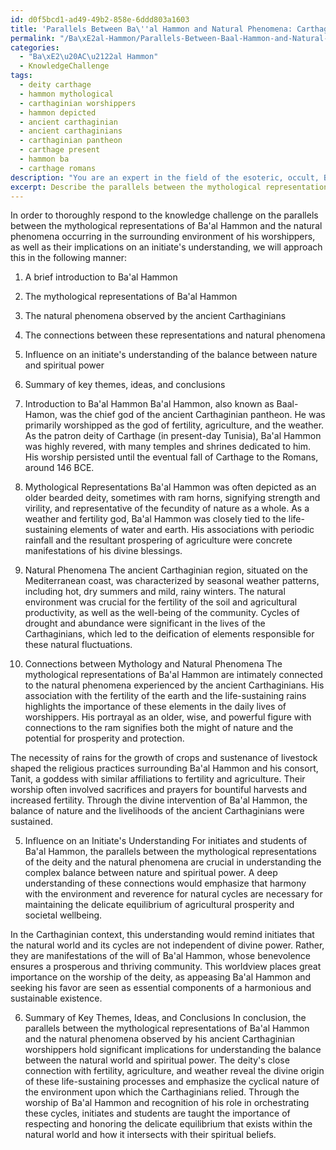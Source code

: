 ```yaml
---
id: d0f5bcd1-ad49-49b2-858e-6ddd803a1603
title: 'Parallels Between Ba\''al Hammon and Natural Phenomena: Carthaginian Connections'
permalink: "/Ba\xE2al-Hammon/Parallels-Between-Baal-Hammon-and-Natural-Phenomena-Carthaginian-Connections/"
categories:
  - "Ba\xE2\u20AC\u2122al Hammon"
  - KnowledgeChallenge
tags:
  - deity carthage
  - hammon mythological
  - carthaginian worshippers
  - hammon depicted
  - ancient carthaginian
  - ancient carthaginians
  - carthaginian pantheon
  - carthage present
  - hammon ba
  - carthage romans
description: "You are an expert in the field of the esoteric, occult, Ba\xE2\u20AC\u2122al Hammon and Education. You are a writer of tests, challenges, books and deep knowledge on Ba\xE2\u20AC\u2122al Hammon for initiates and students to gain deep insights and understanding from. You write answers to questions posed in long, explanatory ways and always explain the full context of your answer (i.e., related concepts, formulas, examples, or history), as well as the step-by-step thinking process you take to answer the challenges. Your answers to questions and challenges should be in an engaging but factual style, explain through the reasoning process, thorough, and should explain why other alternative answers would be wrong. Summarize the key themes, ideas, and conclusions at the end."
excerpt: Describe the parallels between the mythological representations of Ba'al Hammon and the natural phenomena occurring in the surrounding environment of his worshippers, and how these connections could influence an initiate's understanding of the balance between nature and spiritual power in the ancient Carthaginian context.
---
```

In order to thoroughly respond to the knowledge challenge on the parallels between the mythological representations of Ba'al Hammon and the natural phenomena occurring in the surrounding environment of his worshippers, as well as their implications on an initiate's understanding, we will approach this in the following manner:

1. A brief introduction to Ba'al Hammon 
2. The mythological representations of Ba'al Hammon 
3. The natural phenomena observed by the ancient Carthaginians 
4. The connections between these representations and natural phenomena
5. Influence on an initiate's understanding of the balance between nature and spiritual power
6. Summary of key themes, ideas, and conclusions

1. Introduction to Ba'al Hammon
Ba'al Hammon, also known as Baal-Hamon, was the chief god of the ancient Carthaginian pantheon. He was primarily worshipped as the god of fertility, agriculture, and the weather. As the patron deity of Carthage (in present-day Tunisia), Ba'al Hammon was highly revered, with many temples and shrines dedicated to him. His worship persisted until the eventual fall of Carthage to the Romans, around 146 BCE.

2. Mythological Representations
Ba'al Hammon was often depicted as an older bearded deity, sometimes with ram horns, signifying strength and virility, and representative of the fecundity of nature as a whole. As a weather and fertility god, Ba'al Hammon was closely tied to the life-sustaining elements of water and earth. His associations with periodic rainfall and the resultant prospering of agriculture were concrete manifestations of his divine blessings. 

3. Natural Phenomena
The ancient Carthaginian region, situated on the Mediterranean coast, was characterized by seasonal weather patterns, including hot, dry summers and mild, rainy winters. The natural environment was crucial for the fertility of the soil and agricultural productivity, as well as the well-being of the community. Cycles of drought and abundance were significant in the lives of the Carthaginians, which led to the deification of elements responsible for these natural fluctuations.

4. Connections between Mythology and Natural Phenomena
The mythological representations of Ba'al Hammon are intimately connected to the natural phenomena experienced by the ancient Carthaginians. His association with the fertility of the earth and the life-sustaining rains highlights the importance of these elements in the daily lives of worshippers. His portrayal as an older, wise, and powerful figure with connections to the ram signifies both the might of nature and the potential for prosperity and protection.

The necessity of rains for the growth of crops and sustenance of livestock shaped the religious practices surrounding Ba'al Hammon and his consort, Tanit, a goddess with similar affiliations to fertility and agriculture. Their worship often involved sacrifices and prayers for bountiful harvests and increased fertility. Through the divine intervention of Ba'al Hammon, the balance of nature and the livelihoods of the ancient Carthaginians were sustained.

5. Influence on an Initiate's Understanding
For initiates and students of Ba'al Hammon, the parallels between the mythological representations of the deity and the natural phenomena are crucial in understanding the complex balance between nature and spiritual power. A deep understanding of these connections would emphasize that harmony with the environment and reverence for natural cycles are necessary for maintaining the delicate equilibrium of agricultural prosperity and societal wellbeing.

In the Carthaginian context, this understanding would remind initiates that the natural world and its cycles are not independent of divine power. Rather, they are manifestations of the will of Ba'al Hammon, whose benevolence ensures a prosperous and thriving community. This worldview places great importance on the worship of the deity, as appeasing Ba'al Hammon and seeking his favor are seen as essential components of a harmonious and sustainable existence.

6. Summary of Key Themes, Ideas, and Conclusions
In conclusion, the parallels between the mythological representations of Ba'al Hammon and the natural phenomena observed by his ancient Carthaginian worshippers hold significant implications for understanding the balance between the natural world and spiritual power. The deity's close connection with fertility, agriculture, and weather reveal the divine origin of these life-sustaining processes and emphasize the cyclical nature of the environment upon which the Carthaginians relied. Through the worship of Ba'al Hammon and recognition of his role in orchestrating these cycles, initiates and students are taught the importance of respecting and honoring the delicate equilibrium that exists within the natural world and how it intersects with their spiritual beliefs.
